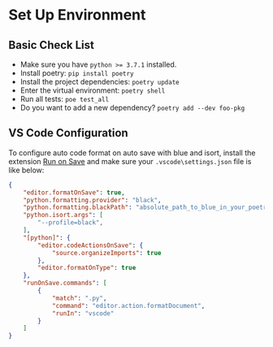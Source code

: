 # Set Up Environment

## Basic Check List

- Make sure you have `python >= 3.7.1` installed.
- Install poetry: `pip install poetry`
- Install the project dependencies: `poetry update`
- Enter the virtual environment: `poetry shell`
- Run all tests: `poe test_all`
- Do you want to add a new dependency? `poetry add --dev foo-pkg`

## VS Code Configuration

To configure auto code format on auto save with blue and isort, install the extension [Run on Save](https://marketplace.visualstudio.com/items?itemName=pucelle.run-on-save) and make sure your `.vscode\settings.json` file is like below:

```json
{
    "editor.formatOnSave": true,
    "python.formatting.provider": "black",
    "python.formatting.blackPath": "absolute_path_to_blue_in_your_poetry_virtual_environment",
    "python.isort.args": [
        "--profile=black",
    ],
    "[python]": {
        "editor.codeActionsOnSave": {
            "source.organizeImports": true
        },
        "editor.formatOnType": true
    },
    "runOnSave.commands": [
        {
            "match": ".py",
            "command": "editor.action.formatDocument",
            "runIn": "vscode"
        }
    ]
}

```
